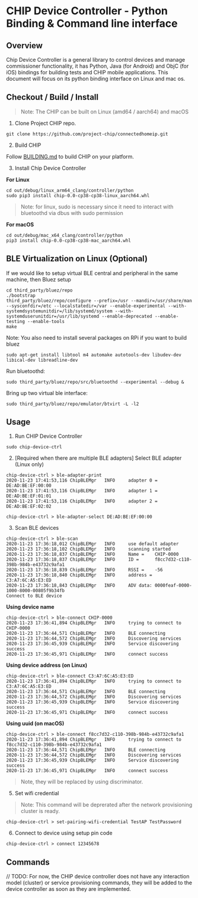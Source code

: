 # CHIP Device Controller - Python Binding & Command line interface

## Overview

Chip Device Controller is a general library to control devices and manage
commissioner functionality, it has Python, Java (for Android) and ObjC (for iOS)
bindings for building tests and CHIP mobile applications. This document will
focus on its python binding interface on Linux and mac os.

## Checkout / Build / Install

> Note: The CHIP can be built on Linux (amd64 / aarch64) and macOS

1. Clone Project CHIP repo.

```
git clone https://github.com/project-chip/connectedhomeip.git
```

2. Build CHIP

Follow [BUILDING.md](/docs/BUILDING.md) to build CHIP on your platform.

3. Install Chip Device Controller

**For Linux**

```
cd out/debug/linux_arm64_clang/controller/python
sudo pip3 install chip-0.0-cp38-cp38-linux_aarch64.whl
```

> Note: for linux, sudo is necessary since it need to interact with bluetoothd
> via dbus with sudo permission

**For macOS**

```
cd out/debug/mac_x64_clang/controller/python
pip3 install chip-0.0-cp38-cp38-mac_aarch64.whl
```

## BLE Virtualization on Linux (Optional)

If we would like to setup virtual BLE central and peripheral in the same
machine, then Bluez setup

```
cd third_party/bluez/repo
./bootstrap
third_party/bluez/repo/configure --prefix=/usr --mandir=/usr/share/man --sysconfdir=/etc --localstatedir=/var --enable-experimental --with-systemdsystemunitdir=/lib/systemd/system --with-systemduserunitdir=/usr/lib/systemd --enable-deprecated --enable-testing --enable-tools
make
```

Note: You also need to install several packages on RPi if you want to build bluez

```
sudo apt-get install libtool m4 automake autotools-dev libudev-dev libical-dev libreadline-dev
```

Run bluetoothd:

```
sudo third_party/bluez/repo/src/bluetoothd --experimental --debug &
```

Bring up two virtual ble interface:

```
sudo third_party/bluez/repo/emulator/btvirt -L -l2
```

## Usage

1. Run CHIP Device Controller

```
sudo chip-device-ctrl
```

2. [Required when there are multiple BLE adapters] Select BLE adapter (Linux
   only)

```
chip-device-ctrl > ble-adapter-print
2020-11-23 17:41:53,116 ChipBLEMgr   INFO     adapter 0 = DE:AD:BE:EF:00:00
2020-11-23 17:41:53,116 ChipBLEMgr   INFO     adapter 1 = DE:AD:BE:EF:01:01
2020-11-23 17:41:53,116 ChipBLEMgr   INFO     adapter 2 = DE:AD:BE:EF:02:02

chip-device-ctrl > ble-adapter-select DE:AD:BE:EF:00:00
```

3. Scan BLE devices

```
chip-device-ctrl > ble-scan
2020-11-23 17:36:18,012 ChipBLEMgr   INFO     use default adapter
2020-11-23 17:36:18,102 ChipBLEMgr   INFO     scanning started
2020-11-23 17:36:18,837 ChipBLEMgr   INFO     Name =    CHIP-0000
2020-11-23 17:36:18,837 ChipBLEMgr   INFO     ID =      f8cc7d32-c110-398b-984b-e43732c9afa1
2020-11-23 17:36:18,839 ChipBLEMgr   INFO     RSSI =    -56
2020-11-23 17:36:18,840 ChipBLEMgr   INFO     address = C3:A7:6C:A5:E3:ED
2020-11-23 17:36:18,843 ChipBLEMgr   INFO     ADV data: 0000feaf-0000-1000-8000-00805f9b34fb
Connect to BLE device
```

**Using device name**

```
chip-device-ctrl > ble-connect CHIP-0000
2020-11-23 17:36:41,894 ChipBLEMgr   INFO     trying to connect to CHIP-0000
2020-11-23 17:36:44,571 ChipBLEMgr   INFO     BLE connecting
2020-11-23 17:36:44,572 ChipBLEMgr   INFO     Discovering services
2020-11-23 17:36:45,939 ChipBLEMgr   INFO     Service discovering success
2020-11-23 17:36:45,971 ChipBLEMgr   INFO     connect success
```

**Using device address (on Linux)**

```
chip-device-ctrl > ble-connect C3:A7:6C:A5:E3:ED
2020-11-23 17:36:41,894 ChipBLEMgr   INFO     trying to connect to C3:A7:6C:A5:E3:ED
2020-11-23 17:36:44,571 ChipBLEMgr   INFO     BLE connecting
2020-11-23 17:36:44,572 ChipBLEMgr   INFO     Discovering services
2020-11-23 17:36:45,939 ChipBLEMgr   INFO     Service discovering success
2020-11-23 17:36:45,971 ChipBLEMgr   INFO     connect success
```

**Using uuid (on macOS)**

```
chip-device-ctrl > ble-connect f8cc7d32-c110-398b-984b-e43732c9afa1
2020-11-23 17:36:41,894 ChipBLEMgr   INFO     trying to connect to f8cc7d32-c110-398b-984b-e43732c9afa1
2020-11-23 17:36:44,571 ChipBLEMgr   INFO     BLE connecting
2020-11-23 17:36:44,572 ChipBLEMgr   INFO     Discovering services
2020-11-23 17:36:45,939 ChipBLEMgr   INFO     Service discovering success
2020-11-23 17:36:45,971 ChipBLEMgr   INFO     connect success
```

> Note, they will be replaced by using discriminator.

5.  Set wifi credential

> Note: This command will be deprerated after the network provisioning cluster
> is ready.

```
chip-device-ctrl > set-pairing-wifi-credential TestAP TestPassword
```

6.  Connect to device using setup pin code

```
chip-device-ctrl > connect 12345678
```

## Commands

// TODO: For now, the CHIP device controller does not have any interaction model
(cluster) or service provisioning commands, they will be added to the device
controller as soon as they are implemented.
